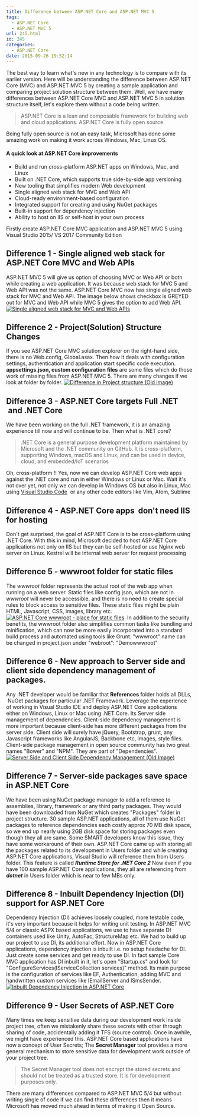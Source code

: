 ```yaml
---
title: Difference between ASP.NET Core and ASP.NET MVC 5
tags:
  - ASP.NET Core
  - ASP.NET MVC 5
url: 245.html
id: 245
categories:
  - ASP.NET Core
date: 2015-09-26 19:52:14
---
```


The best way to learn what's new in any technology is to compare with its earlier version. Here will be understanding the difference between ASP.NET Core (MVC) and ASP.NET MVC 5 by creating a sample application and comparing project solution structure between them. Well, we have many differences between ASP.NET Core MVC and ASP.NET MVC 5 in solution structure itself, let's explore them without a code being written.

> ASP.NET Core is a lean and composable framework for building web and cloud applications. ASP.NET Core is fully open source.

Being fully open source is not an easy task, Microsoft has done some amazing work on making it work across Windows, Mac, Linux OS.

#### A quick look at ASP.NET Core improvements

*   Build and run cross-platform ASP.NET apps on Windows, Mac, and Linux
*   Built on .NET Core, which supports true side-by-side app versioning
*   New tooling that simplifies modern Web development
*   Single aligned web stack for MVC and Web API
*   Cloud-ready environment-based configuration
*   Integrated support for creating and using NuGet packages
*   Built-in support for dependency injection
*   Ability to host on IIS or self-host in your own process

Firstly create ASP.NET Core MVC application and ASP.NET MVC 5 using Visual Studio 2015/ VS 2017 Community Edition

Difference 1 - Single aligned web stack for ASP.NET Core MVC and Web APIs
-------------------------------------------------------------------------

ASP.NET MVC 5 will give us option of choosing MVC or Web API or both while creating a web application. It was because web stack for MVC 5 and Web API was not the same. ASP.NET Core MVC now has single aligned web stack for MVC and Web API. The image below shows checkbox is GREYED out for MVC and Web API while MVC 5 gives the option to add Web API.[![Single aligned web stack for MVC and Web APIs](http://www.mithunvp.com/wp-content/uploads/2015/09/difference1-1024x422.jpg)](http://www.mithunvp.com/wp-content/uploads/2015/09/difference1.jpg)

Difference 2 - Project(Solution) Structure Changes
--------------------------------------------------

If you see ASP.NET Core MVC solution explorer on the right-hand side, there is no Web.config, Global.asax. Then how it deals with configuration settings, authentication and application start specific code execution. **appsettings.json, custom configuration files** are some files which do those work of missing files from ASP.NET MVC 5. There are many changes if we look at folder by folder. [![Difference in Project structure (Old image)](http://www.mithunvp.com/wp-content/uploads/2015/09/difference2.jpg)](http://www.mithunvp.com/wp-content/uploads/2015/09/difference2.jpg)

Difference 3 - ASP.NET Core targets Full .NET  and .NET Core
------------------------------------------------------------

We have been working on the full .NET framework, it is an amazing experience till now and will continue to be. Then what is .NET core?

> .NET Core is a general purpose development platform maintained by Microsoft and the .NET community on GitHub. It is cross-platform, supporting Windows, macOS and Linux, and can be used in device, cloud, and embedded/IoT scenarios

Oh, cross-platform !! Yes, now we can develop ASP.NET Core web apps against the .NET core and run in either Windows or Linux or Mac. Wait it's not over yet, not only we can develop in Windows OS but also in Linux, Mac using [Visual Studio Code](https://code.visualstudio.com/)  or any other code editors like Vim, Atom, Sublime

Difference 4 - ASP.NET Core apps  don't need IIS for hosting
------------------------------------------------------------

Don't get surprised, the goal of ASP.NET Core is to be cross-platform using .NET Core. With this in mind, Microsoft decided to host ASP.NET Core applications not only on IIS but they can be self-hosted or use Nginx web server on Linux. Kestrel will be internal web server for request processing

Difference 5 - wwwroot folder for static files
----------------------------------------------

The _wwwroot_ folder represents the actual root of the web app when running on a web server. Static files like config.json, which are not in _wwwroot_ will never be accessible, and there is no need to create special rules to block access to sensitive files. These static files might be plain HTML, Javascript, CSS, images, library etc.[![ASP.NET Core wwwroot - place for static files](http://www.mithunvp.com/wp-content/uploads/2015/09/wwwroot.jpg)](http://www.mithunvp.com/wp-content/uploads/2015/09/wwwroot.jpg). In addition to the security benefits, the wwwroot folder also simplifies common tasks like bundling and minification, which can now be more easily incorporated into a standard build process and automated using tools like Grunt. "wwwroot" name can be changed in project.json under "webroot": "Demowwwroot"      

Difference 6 - New approach to Server side and client side dependency management of packages.
---------------------------------------------------------------------------------------------

Any .NET developer would be familiar that **References** folder holds all DLLs,  NuGet packages for particular .NET Framework. Leverage the experience of working in Visual Studio IDE and deploy ASP.NET Core applications either on Windows, Linux or Mac using .NET Core. Its Server side management of dependencies. Client-side dependency management is more important because client-side has more different packages from the server side. Client side will surely have jQuery, Bootstrap, grunt, any Javascript frameworks like AngularJS, Backbone etc, images, style files. Client-side package management in open source community has two great names "Bower" and "NPM". They are part of "Dependencies". [![Server Side and Client Side Dependency Management (Old Image)](http://www.mithunvp.com/wp-content/uploads/2015/09/server-client-side.jpg)](http://www.mithunvp.com/wp-content/uploads/2015/09/server-client-side.jpg)

Difference 7 - Server-side packages save space in ASP.NET Core
--------------------------------------------------------------

We have been using NuGet package manager to add a reference to assemblies, library, framework or any third party packages. They would have been downloaded from NuGet which creates "Packages" folder in project structure. 30 sample ASP.NET applications, all of them use NuGet packages to reference dependencies each costly approx 70 MB disk space, so we end up nearly using 2GB disk space for storing packages even though they all are same. Some SMART developers know this issue, they have some workaround of their own. ASP.NET Core came up with storing all the packages related to its development in Users folder and while creating ASP.NET Core applications, Visual Studio will reference them from Users folder. This feature is called _**Runtime Store for .NET Core 2**_ Now even if you have 100 sample ASP.NET Core applications, they all are referencing from _**dotnet**_ in Users folder which is near to few MBs only.

Difference 8 - Inbuilt Dependency Injection (DI) support for ASP.NET Core
-------------------------------------------------------------------------

Dependency Injection (DI) achieves loosely coupled, more testable code, it's very important because it helps for writing unit testing. In ASP.NET MVC 5/4 or classic ASPX based applications, we use to have separate DI containers used like Unity, AutoFac, StructureMap etc. We had to build up our project to use DI, its additional effort. Now in ASP.NET Core applications, dependency injection is inbuilt i.e. no setup headache for DI. Just create some services and get ready to use DI. In fact sample Core MVC application has DI inbuilt in it, let's open "Startup.cs" and look for "ConfigureServices(IServiceCollection services)" method. Its main purpose is the configuration of services like EF, Authentication, adding MVC and handwritten custom services like IEmailServer and ISmsSender. [![Inbuilt Dependency Injection in ASP.NET Core](http://www.mithunvp.com/wp-content/uploads/2015/09/diexample.jpg)](http://www.mithunvp.com/wp-content/uploads/2015/09/diexample.jpg)

Difference 9 - User Secrets of ASP.NET Core
-------------------------------------------

Many times we keep sensitive data during our development work inside project tree, often we mistakenly share these secrets with other through sharing of code, accidentally adding it TFS (source control). Once in awhile, we might have experienced this. ASP.NET Core based applications have now a concept of User Secrets; The **Secret Manager** tool provides a more general mechanism to store sensitive data for development work outside of your project tree.

> The Secret Manager tool does not encrypt the stored secrets and should not be treated as a trusted store. It is for development purposes only.

There are many differences compared to ASP.NET MVC 5/4 but without writing single of code if we can find these differences then it means Microsoft has moved much ahead in terms of making it Open Source.